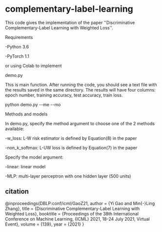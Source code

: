# complementary-label-learning

This code gives the implementation of the paper ''Discriminative Complementary-Label Learning with Weighted Loss''.


Requirements

-Python 3.6

-PyTorch 1.1

or using Colab to implement

demo.py

This is main function. After running the code, you should see a text file with the results saved in the same directory. 
The results will have four columns: epoch number, training accuracy, test accuracy, train loss.


python demo.py --me  <method name> --mo <model name>

  
Methods and models
  
In demo.py, specify the method argument to choose one of the 2 methods available:
  
-w_loss: L-W risk estimator is defined by Equation(8) in the paper
  
-non_k_softmax: L-UW loss is defined by Equation(7) in the paper
  
Specify the model argument:
  
-linear: linear model
  
-MLP: multi-layer perceptron with one hidden layer (500 units)

## citation
@inproceedings{DBLP:conf/icml/GaoZ21,
  author       = {Yi Gao and
                  Min{-}Ling Zhang},
  title        = {Discriminative Complementary-Label Learning with Weighted Loss},
  booktitle    = {Proceedings of the 38th International Conference on Machine Learning,
                  {ICML} 2021, 18-24 July 2021, Virtual Event},
  volume       = {139},
  year         = {2021}
}
